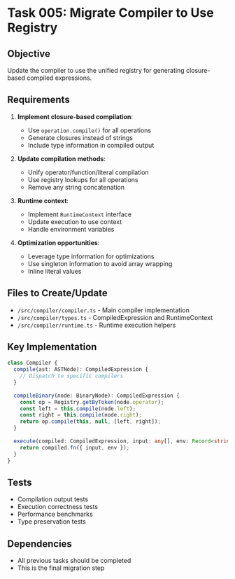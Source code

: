 # Task 005: Migrate Compiler to Use Registry

## Objective
Update the compiler to use the unified registry for generating closure-based compiled expressions.

## Requirements

1. **Implement closure-based compilation**:
   - Use `operation.compile()` for all operations
   - Generate closures instead of strings
   - Include type information in compiled output

2. **Update compilation methods**:
   - Unify operator/function/literal compilation
   - Use registry lookups for all operations
   - Remove any string concatenation

3. **Runtime context**:
   - Implement `RuntimeContext` interface
   - Update execution to use context
   - Handle environment variables

4. **Optimization opportunities**:
   - Leverage type information for optimizations
   - Use singleton information to avoid array wrapping
   - Inline literal values

## Files to Create/Update

- `/src/compiler/compiler.ts` - Main compiler implementation
- `/src/compiler/types.ts` - CompiledExpression and RuntimeContext
- `/src/compiler/runtime.ts` - Runtime execution helpers

## Key Implementation

```typescript
class Compiler {
  compile(ast: ASTNode): CompiledExpression {
    // Dispatch to specific compilers
  }
  
  compileBinary(node: BinaryNode): CompiledExpression {
    const op = Registry.getByToken(node.operator);
    const left = this.compile(node.left);
    const right = this.compile(node.right);
    return op.compile(this, null, [left, right]);
  }
  
  execute(compiled: CompiledExpression, input: any[], env: Record<string, any>): any[] {
    return compiled.fn({ input, env });
  }
}
```

## Tests

- Compilation output tests
- Execution correctness tests
- Performance benchmarks
- Type preservation tests

## Dependencies

- All previous tasks should be completed
- This is the final migration step